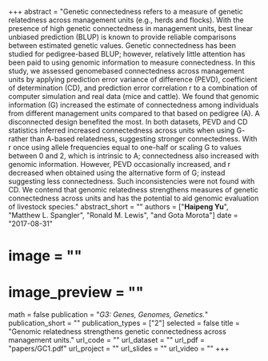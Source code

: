 +++ 
abstract = "Genetic connectedness refers to a measure of genetic relatedness across management units (e.g., herds and flocks). With the presence of high genetic connectedness in management units, best linear unbiased prediction (BLUP) is known to provide reliable comparisons between estimated genetic values. Genetic connectedness has been studied for pedigree-based BLUP; however, relatively little attention has been paid to using genomic information to measure connectedness. In this study, we assessed genomebased connectedness across management units by applying prediction error variance of difference (PEVD), coefficient of determination (CD), and prediction error correlation r to a combination of computer simulation and real data (mice and cattle). We found that genomic information (G) increased the estimate of connectedness among individuals from different management units compared to that based on pedigree (A). A disconnected design benefited the most. In both datasets, PEVD and CD statistics inferred increased connectedness across units when using G- rather than A-based relatedness, suggesting stronger connectedness. With r once using allele frequencies equal to one-half or scaling G to values between 0 and 2, which is intrinsic to A; connectedness also increased with genomic information. However, PEVD occasionally increased, and r decreased when obtained using the alternative form of G; instead suggesting less connectedness. Such inconsistencies were not found with CD. We contend that genomic relatedness strengthens measures of genetic connectedness across units and has the potential to aid genomic evaluation of livestock species."
abstract_short = ""
authors = ["__Haipeng Yu__", "Matthew L. Spangler", "Ronald M. Lewis", "and Gota Morota"]
date = "2017-08-31"
# image = ""
# image_preview = ""
math = false
publication = "*G3: Genes, Genomes, Genetics.*"
publication_short = ""
publication_types = ["2"]
selected = false
title = "Genomic relatedness strengthens genetic connectedness across management units."
url_code = ""
url_dataset = ""
url_pdf = "papers/GC1.pdf"
url_project = ""
url_slides = ""
url_video = ""
+++
